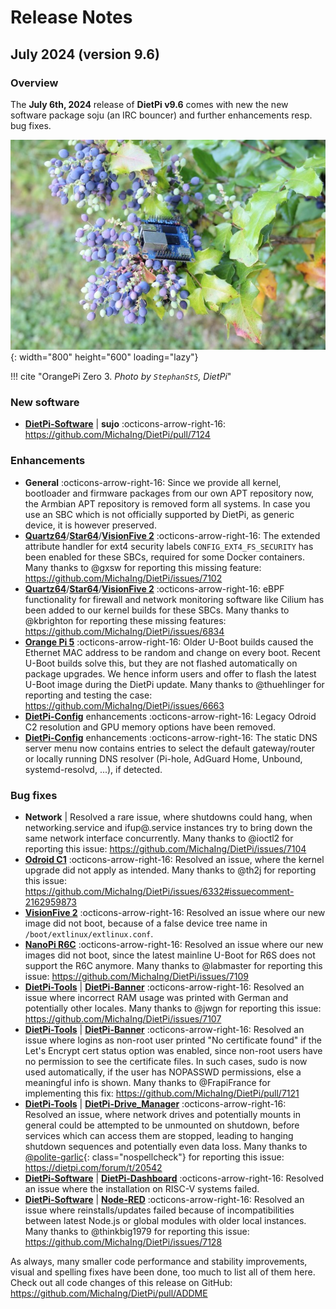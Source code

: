 # Release Notes

## July 2024 (version 9.6)

### Overview

The **July 6th, 2024** release of **DietPi v9.6** comes with new the new software package soju (an IRC bouncer) and further enhancements resp. bug fixes.

![OrangePi Zero 3 on ilex](../assets/images/dietpi-release-v9_06.jpg){: width="800" height="600" loading="lazy"}

!!! cite "OrangePi Zero 3. *Photo by `StephanStS`, DietPi*"

### New software

- [**DietPi-Software**](../dietpi_tools/software_installation.md#dietpi-software) | **sujo** :octicons-arrow-right-16: <https://github.com/MichaIng/DietPi/pull/7124>

### Enhancements

- **General** :octicons-arrow-right-16: Since we provide all kernel, bootloader and firmware packages from our own APT repository now, the Armbian APT repository is removed form all systems. In case you use an SBC which is not officially supported by DietPi, as generic device, it is however preserved.
- [**Quartz64**](../hardware.md#pine64)/[**Star64**](../hardware.md#pine64_1)/[**VisionFive 2**](../hardware.md#starfive) :octicons-arrow-right-16: The extended attribute handler for ext4 security labels `CONFIG_EXT4_FS_SECURITY` has been enabled for these SBCs, required for some Docker containers. Many thanks to @gxsw for reporting this missing feature: <https://github.com/MichaIng/DietPi/issues/7102>
- [**Quartz64**](../hardware.md#pine64)/[**Star64**](../hardware.md#pine64_1)/[**VisionFive 2**](../hardware.md#starfive) :octicons-arrow-right-16: eBPF functionality for firewall and network monitoring software like Cilium has been added to our kernel builds for these SBCs. Many thanks to @kbrighton for reporting these missing features: <https://github.com/MichaIng/DietPi/issues/6834>
- [**Orange Pi 5**](../hardware.md#orange-pi-series) :octicons-arrow-right-16: Older U-Boot builds caused the Ethernet MAC address to be random and change on every boot. Recent U-Boot builds solve this, but they are not flashed automatically on package upgrades. We hence inform users and offer to flash the latest U-Boot image during the DietPi update. Many thanks to @thuehlinger for reporting and testing the case: <https://github.com/MichaIng/DietPi/issues/6663>
- [**DietPi-Config**](../dietpi_tools/system_configuration.md/#dietpi-config) enhancements :octicons-arrow-right-16: Legacy Odroid C2 resolution and GPU memory options have been removed.
- [**DietPi-Config**](../dietpi_tools/system_configuration.md/#dietpi-config) enhancements :octicons-arrow-right-16: The static DNS server menu now contains entries to select the default gateway/router or locally running DNS resolver (Pi-hole, AdGuard Home, Unbound, systemd-resolvd, ...), if detected.

### Bug fixes

- **Network** | Resolved a rare issue, where shutdowns could hang, when networking.service and ifup@.service instances try to bring down the same network interface concurrently. Many thanks to @ioctl2 for reporting this issue: <https://github.com/MichaIng/DietPi/issues/7104>
- [**Odroid C1**](../hardware.md#odroid) :octicons-arrow-right-16: Resolved an issue, where the kernel upgrade did not apply as intended. Many thanks to @th2j for reporting this issue: <https://github.com/MichaIng/DietPi/issues/6332#issuecomment-2162959873>
- [**VisionFive 2**](../hardware.md#starfive) :octicons-arrow-right-16:  Resolved an issue where our new image did not boot, because of a false device tree name in `/boot/extlinux/extlinux.conf`.
- [**NanoPi R6C**](../hardware.md#nanopi-series-friendlyelec) :octicons-arrow-right-16: Resolved an issue where our new images did not boot, since the latest mainline U-Boot for R6S does not support the R6C anymore. Many thanks to @labmaster for reporting this issue: <https://github.com/MichaIng/DietPi/issues/7109>
- [**DietPi-Tools**](../dietpi_tools.md) | [**DietPi-Banner**](../dietpi_tools/misc_tools.md#dietpi-banner) :octicons-arrow-right-16: Resolved an issue where incorrect RAM usage was printed with German and potentially other locales. Many thanks to @jwgn for reporting this issue: <https://github.com/MichaIng/DietPi/issues/7107>
- [**DietPi-Tools**](../dietpi_tools.md) | [**DietPi-Banner**](../dietpi_tools/misc_tools.md#dietpi-banner) :octicons-arrow-right-16: Resolved an issue where logins as non-root user printed "No certificate found" if the Let's Encrypt cert status option was enabled, since non-root users have no permission to see the certificate files. In such cases, sudo is now used automatically, if the user has NOPASSWD permissions, else a meaningful info is shown. Many thanks to @FrapiFrance for implementing this fix: <https://github.com/MichaIng/DietPi/pull/7121>
- [**DietPi-Tools**](../dietpi_tools.md) | [**DietPi-Drive_Manager**](../dietpi_tools/system_configuration.md#dietpi-drive-manager) :octicons-arrow-right-16: Resolved an issue, where network drives and potentially mounts in general could be attempted to be unmounted on shutdown, before services which can access them are stopped, leading to hanging shutdown sequences and potentially even data loss. Many thanks to [@polite-garlic](https://dietpi.com/forum/u/polite-garlic){: class="nospellcheck"} for reporting this issue: <https://dietpi.com/forum/t/20542>
- [**DietPi-Software**](../dietpi_tools/software_installation.md#dietpi-software) | [**DietPi-Dashboard**](../software/system_stats.md#dietpi-dashboard) :octicons-arrow-right-16: Resolved an issue where the installation on RISC-V systems failed.
- [**DietPi-Software**](../dietpi_tools/software_installation.md#dietpi-software) |  [**Node-RED**](../software/hardware_projects.md#node-red) :octicons-arrow-right-16: Resolved an issue where reinstalls/updates failed because of incompatibilities between latest Node.js or global modules with older local instances. Many thanks to @thinkbig1979 for reporting this issue: <https://github.com/MichaIng/DietPi/issues/7128>

As always, many smaller code performance and stability improvements, visual and spelling fixes have been done, too much to list all of them here. Check out all code changes of this release on GitHub: <https://github.com/MichaIng/DietPi/pull/ADDME>
